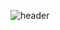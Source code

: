 ![header](https://capsule-render.vercel.app/api?type=waving&color=auto&height=250&section=header&text=Jonggu-code%20&fontSize=70)
<!--
**Jonggu-code/Jonggu-code** is a ✨ _special_ ✨ repository because its `README.md` (this file) appears on your GitHub profile.

Here are some ideas to get you started:

- 🔭 I’m currently working on ...
- 🌱 I’m currently learning ...
- 👯 I’m looking to collaborate on ...
- 🤔 I’m looking for help with ...
- 💬 Ask me about ...
- 📫 How to reach me: ...
- 😄 Pronouns: ...
- ⚡ Fun fact: ...
-->
